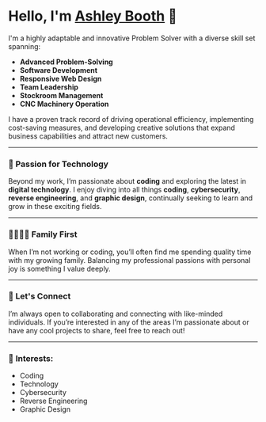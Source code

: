 # Hello, I'm [Ashley Booth](https://ashley-booth.com) 👋

I'm a highly adaptable and innovative Problem Solver with a diverse skill set spanning:

- **Advanced Problem-Solving**
- **Software Development**
- **Responsive Web Design**
- **Team Leadership**
- **Stockroom Management**
- **CNC Machinery Operation**

I have a proven track record of driving operational efficiency, implementing cost-saving measures, and developing creative solutions that expand business capabilities and attract new customers.

---

### 🔧 Passion for Technology

Beyond my work, I’m passionate about **coding** and exploring the latest in **digital technology**. I enjoy diving into all things **coding**, **cybersecurity**, **reverse engineering**, and **graphic design**, continually seeking to learn and grow in these exciting fields.

---

### 👨‍👩‍👧‍👦 Family First

When I’m not working or coding, you’ll often find me spending quality time with my growing family. Balancing my professional passions with personal joy is something I value deeply.

---

### 💬 Let's Connect

I’m always open to collaborating and connecting with like-minded individuals. If you’re interested in any of the areas I’m passionate about or have any cool projects to share, feel free to reach out!

---

### 🔗 **Interests**:
- Coding
- Technology
- Cybersecurity
- Reverse Engineering
- Graphic Design
